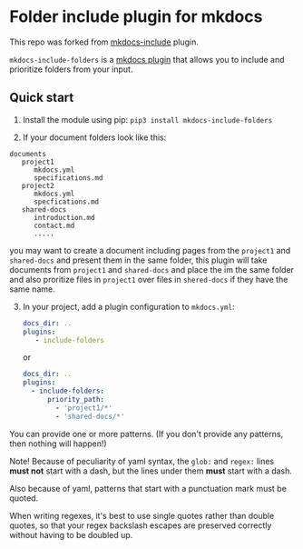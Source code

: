 # Folder include plugin for mkdocs

This repo was forked from [mkdocs-include](https://github.com/RedisLabs/mkdocs-include) plugin.

`mkdocs-include-folders` is a
[mkdocs plugin](http://www.mkdocs.org/user-guide/plugins/) that allows you
to include and prioritize folders from your input. 

## Quick start

1. Install the module using pip: `pip3 install mkdocs-include-folders`

2. If your document folders look like this:
```
documents
   project1
      mkdocs.yml
      specifications.md
   project2
      mkdocs.yml
      specfications.md
   shared-docs
      introduction.md
      contact.md
      .....
```
you may want to create a document including pages from the ``project1`` and ``shared-docs`` and present them in the same folder, this plugin will take documents from ``project1`` and ``shared-docs`` and place the im the same folder and also proritize files in ``project1`` over files in ``shered-docs`` if they have the same name.
   
3. In your project, add a plugin configuration to `mkdocs.yml`:
   ```yaml
   docs_dir: ..
   plugins:
      - include-folders
   ```
   or
   ```yaml
   docs_dir: ..
   plugins:
     - include-folders:
         priority_path:
           - 'project1/*'
           - 'shared-docs/*'
   ```

You can provide one or more patterns.  (If you don't provide any patterns, 
then nothing will happen!)

Note!  Because of peculiarity of yaml syntax, the `glob:` and `regex:` lines
**must not** start with a dash, but the lines under them **must** start with
a dash.

Also because of yaml, patterns that start with a punctuation mark must be
quoted.

When writing regexes, it's best to use single quotes rather than double
quotes, so that your regex backslash escapes are preserved correctly without
having to be doubled up.
